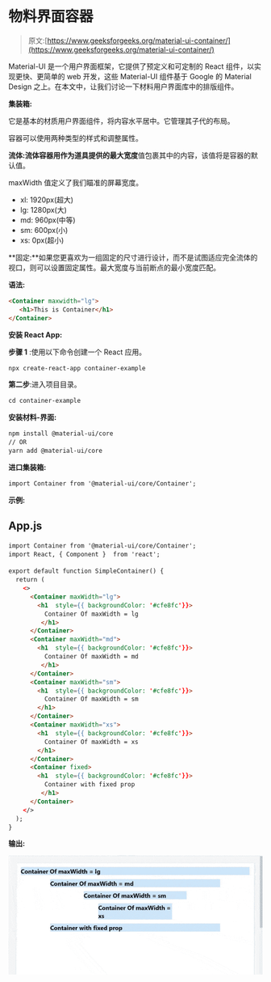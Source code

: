 # 物料界面容器

> 原文:[https://www.geeksforgeeks.org/material-ui-container/](https://www.geeksforgeeks.org/material-ui-container/)

Material-UI 是一个用户界面框架，它提供了预定义和可定制的 React 组件，以实现更快、更简单的 web 开发，这些 Material-UI 组件基于 Google 的 Material Design 之上。在本文中，让我们讨论一下材料用户界面库中的排版组件。

**集装箱:**

它是基本的材质用户界面组件，将内容水平居中。它管理其子代的布局。

容器可以使用两种类型的样式和调整属性。

**流体:**流体容器用作为道具提供的**最大宽度**值包裹其中的内容，该值将是容器的默认值。

maxWidth 值定义了我们瞄准的屏幕宽度。

*   xl: 1920px(超大)
*   lg: 1280px(大)
*   md: 960px(中等)
*   sm: 600px(小)
*   xs: 0px(超小)

**固定:**如果您更喜欢为一组固定的尺寸进行设计，而不是试图适应完全流体的视口，则可以设置固定属性。最大宽度与当前断点的最小宽度匹配。

**语法:**

```html
<Container maxwidth="lg">
   <h1>This is Container</h1>
</Container>
```

**安装 React App:**

**步骤 1** :使用以下命令创建一个 React 应用。

```html
npx create-react-app container-example
```

**第二步**:进入项目目录。

```html
cd container-example
```

**安装材料-界面:**

```html
npm install @material-ui/core
// OR
yarn add @material-ui/core
```

**进口集装箱:**

```html
import Container from '@material-ui/core/Container';
```

**示例:**

## App.js

```html
import Container from '@material-ui/core/Container';
import React, { Component }  from 'react';

export default function SimpleContainer() {
  return (
    <>
      <Container maxWidth="lg">
        <h1  style={{ backgroundColor: '#cfe8fc'}}>
          Container Of maxWidth = lg 
         </h1>
      </Container>
      <Container maxWidth="md">
        <h1  style={{ backgroundColor: '#cfe8fc'}}>
          Container Of maxWidth = md 
         </h1>
      </Container>
      <Container maxWidth="sm">
        <h1  style={{ backgroundColor: '#cfe8fc'}}>
          Container Of maxWidth = sm
        </h1>
      </Container>
      <Container maxWidth="xs">
        <h1  style={{ backgroundColor: '#cfe8fc'}}>
          Container Of maxWidth = xs 
        </h1>
      </Container>
      <Container fixed>
        <h1  style={{ backgroundColor: '#cfe8fc'}}>
          Container with fixed prop
         </h1>
      </Container>
    </>
  );
}
```

**输出:**

![](img/0b99e849401894cd1ac7595b08f60779.png)